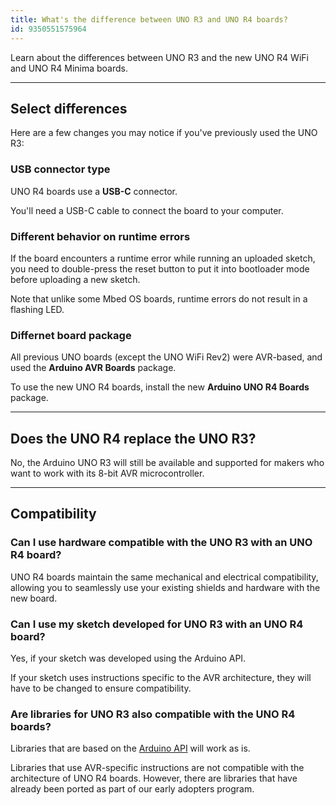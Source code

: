 ```yaml
---
title: What's the difference between UNO R3 and UNO R4 boards?
id: 9350551575964
---
```


Learn about the differences between UNO R3 and the new UNO R4 WiFi and UNO R4 Minima boards.

---

## Select differences

Here are a few changes you may notice if you've previously used the UNO R3:

### USB connector type

UNO R4 boards use a **USB-C** connector.

You'll need a USB-C cable to connect the board to your computer.

### Different behavior on runtime errors

If the board encounters a runtime error while running an uploaded sketch, you need to double-press the reset button to put it into bootloader mode before uploading a new sketch.

Note that unlike some Mbed OS boards, runtime errors do not result in a flashing LED.

### Differnet board package

All previous UNO boards (except the UNO WiFi Rev2) were AVR-based, and used the **Arduino AVR Boards** package.

To use the new UNO R4 boards, install the new **Arduino UNO R4 Boards** package.

---

## Does the UNO R4 replace the UNO R3?

No, the Arduino UNO R3 will still be available and supported for makers who want to work with its 8-bit AVR microcontroller.

---

## Compatibility

### Can I use hardware compatible with the UNO R3 with an UNO R4 board?

UNO R4 boards maintain the same mechanical and electrical compatibility, allowing you to seamlessly use your existing shields and hardware with the new board.

### Can I use my sketch developed for UNO R3 with an UNO R4 board?

Yes, if your sketch was developed using the Arduino API.

If your sketch uses instructions specific to the AVR architecture, they will have to be changed to ensure compatibility.

### Are libraries for UNO R3 also compatible with the UNO R4 boards?

Libraries that are based on the [Arduino API](https://www.arduino.cc/reference/en/) will work as is.

Libraries that use AVR-specific instructions are not compatible with the architecture of UNO R4 boards. However, there are libraries that have already been ported as part of our early adopters program.

<!-- markdownlint-disable-file HC001 -->
